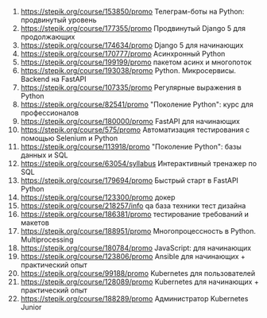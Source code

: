 1. https://stepik.org/course/153850/promo Телеграм-боты на Python: продвинутый уровень
2. https://stepik.org/course/177355/promo Продвинутый Django 5 для продолжающих
3. https://stepik.org/course/174634/promo Django 5 для начинающих
4. https://stepik.org/course/170777/promo Асинхронный Python
5. https://stepik.org/course/199199/promo пакетом асинх и многопоток
6. https://stepik.org/course/193038/promo Python. Микросервисы. Backend на FastAPI
7. https://stepik.org/course/107335/promo Регулярные выражения в Python
8. https://stepik.org/course/82541/promo "Поколение Python": курс для профессионалов
9. https://stepik.org/course/180000/promo FastAPI для начинающих
10. https://stepik.org/course/575/promo Автоматизация тестирования с помощью Selenium и Python
11. https://stepik.org/course/113918/promo "Поколение Python": базы данных и SQL
12. https://stepik.org/course/63054/syllabus Интерактивный тренажер по SQL
13. https://stepik.org/course/179694/promo Быстрый старт в FastAPI Python
14. https://stepik.org/course/123300/promo докер
15. https://stepik.org/course/218257/info qa база техники тест дизайна
16. https://stepik.org/course/186381/promo тестирование требований и макетов
17. https://stepik.org/course/188951/promo Многопроцессность в Python. Multiprocessing
18. https://stepik.org/course/180784/promo JavaScript: для начинающих
19. https://stepik.org/course/123806/promo Ansible для начинающих + практический опыт
20. https://stepik.org/course/99188/promo Kubernetes для пользователей
21. https://stepik.org/course/128089/promo Kubernetes для начинающих + практический опыт
22. https://stepik.org/course/188289/promo Администратор Kubernetes Junior